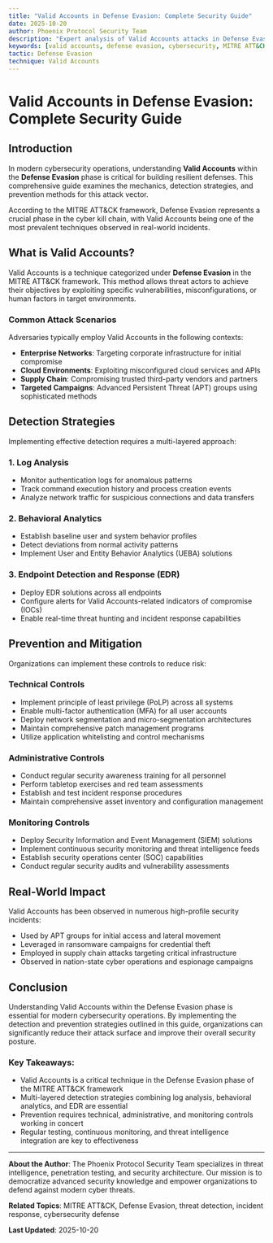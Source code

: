 ```yaml
---
title: "Valid Accounts in Defense Evasion: Complete Security Guide"
date: 2025-10-20
author: Phoenix Protocol Security Team
description: "Expert analysis of Valid Accounts attacks in Defense Evasion. Detection methods, prevention strategies, and real-world defense techniques."
keywords: [valid accounts, defense evasion, cybersecurity, MITRE ATT&CK, threat detection]
tactic: Defense Evasion
technique: Valid Accounts
---
```


# Valid Accounts in Defense Evasion: Complete Security Guide

## Introduction

In modern cybersecurity operations, understanding **Valid Accounts** within the **Defense Evasion** phase is critical for building resilient defenses. This comprehensive guide examines the mechanics, detection strategies, and prevention methods for this attack vector.

According to the MITRE ATT&CK framework, Defense Evasion represents a crucial phase in the cyber kill chain, with Valid Accounts being one of the most prevalent techniques observed in real-world incidents.

## What is Valid Accounts?

Valid Accounts is a technique categorized under **Defense Evasion** in the MITRE ATT&CK framework. This method allows threat actors to achieve their objectives by exploiting specific vulnerabilities, misconfigurations, or human factors in target environments.

### Common Attack Scenarios

Adversaries typically employ Valid Accounts in the following contexts:

- **Enterprise Networks**: Targeting corporate infrastructure for initial compromise
- **Cloud Environments**: Exploiting misconfigured cloud services and APIs
- **Supply Chain**: Compromising trusted third-party vendors and partners
- **Targeted Campaigns**: Advanced Persistent Threat (APT) groups using sophisticated methods

## Detection Strategies

Implementing effective detection requires a multi-layered approach:

### 1. Log Analysis
- Monitor authentication logs for anomalous patterns
- Track command execution history and process creation events
- Analyze network traffic for suspicious connections and data transfers

### 2. Behavioral Analytics
- Establish baseline user and system behavior profiles
- Detect deviations from normal activity patterns
- Implement User and Entity Behavior Analytics (UEBA) solutions

### 3. Endpoint Detection and Response (EDR)
- Deploy EDR solutions across all endpoints
- Configure alerts for Valid Accounts-related indicators of compromise (IOCs)
- Enable real-time threat hunting and incident response capabilities

## Prevention and Mitigation

Organizations can implement these controls to reduce risk:

### Technical Controls
- Implement principle of least privilege (PoLP) across all systems
- Enable multi-factor authentication (MFA) for all user accounts
- Deploy network segmentation and micro-segmentation architectures
- Maintain comprehensive patch management programs
- Utilize application whitelisting and control mechanisms

### Administrative Controls
- Conduct regular security awareness training for all personnel
- Perform tabletop exercises and red team assessments
- Establish and test incident response procedures
- Maintain comprehensive asset inventory and configuration management

### Monitoring Controls
- Deploy Security Information and Event Management (SIEM) solutions
- Implement continuous security monitoring and threat intelligence feeds
- Establish security operations center (SOC) capabilities
- Conduct regular security audits and vulnerability assessments

## Real-World Impact

Valid Accounts has been observed in numerous high-profile security incidents:

- Used by APT groups for initial access and lateral movement
- Leveraged in ransomware campaigns for credential theft
- Employed in supply chain attacks targeting critical infrastructure
- Observed in nation-state cyber operations and espionage campaigns

## Conclusion

Understanding Valid Accounts within the Defense Evasion phase is essential for modern cybersecurity operations. By implementing the detection and prevention strategies outlined in this guide, organizations can significantly reduce their attack surface and improve their overall security posture.

### Key Takeaways:

- Valid Accounts is a critical technique in the Defense Evasion phase of the MITRE ATT&CK framework
- Multi-layered detection strategies combining log analysis, behavioral analytics, and EDR are essential
- Prevention requires technical, administrative, and monitoring controls working in concert
- Regular testing, continuous monitoring, and threat intelligence integration are key to effectiveness

---

**About the Author**: The Phoenix Protocol Security Team specializes in threat intelligence, penetration testing, and security architecture. Our mission is to democratize advanced security knowledge and empower organizations to defend against modern cyber threats.

**Related Topics**: MITRE ATT&CK, Defense Evasion, threat detection, incident response, cybersecurity defense

**Last Updated**: 2025-10-20
